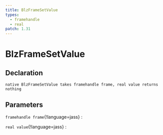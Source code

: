 ```yaml
---
title: BlzFrameSetValue
types:
  - framehandle
  - real
patch: 1.31
---
```


# BlzFrameSetValue

## Declaration

```jass
native BlzFrameSetValue takes framehandle frame, real value returns nothing
```

## Parameters
`framehandle frame`{!language=jass}
: 

`real value`{!language=jass}
: 
